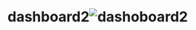 # dashboard2![dashoboard2](https://github.com/AndersonBarross/dashboard2/assets/95106150/8baca7bc-8b6c-4ddc-bc0a-700dedf7cd9b)
